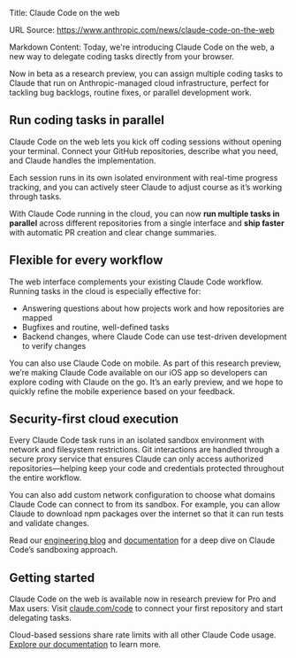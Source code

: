 Title: Claude Code on the web

URL Source: https://www.anthropic.com/news/claude-code-on-the-web

Markdown Content:
Today, we're introducing Claude Code on the web, a new way to delegate coding tasks directly from your browser.

Now in beta as a research preview, you can assign multiple coding tasks to Claude that run on Anthropic-managed cloud infrastructure, perfect for tackling bug backlogs, routine fixes, or parallel development work.

Run coding tasks in parallel
----------------------------

Claude Code on the web lets you kick off coding sessions without opening your terminal. Connect your GitHub repositories, describe what you need, and Claude handles the implementation.

Each session runs in its own isolated environment with real-time progress tracking, and you can actively steer Claude to adjust course as it’s working through tasks.

With Claude Code running in the cloud, you can now **run multiple tasks in parallel** across different repositories from a single interface and **ship faster** with automatic PR creation and clear change summaries.

Flexible for every workflow
---------------------------

The web interface complements your existing Claude Code workflow. Running tasks in the cloud is especially effective for:

*   Answering questions about how projects work and how repositories are mapped
*   Bugfixes and routine, well-defined tasks
*   Backend changes, where Claude Code can use test-driven development to verify changes

You can also use Claude Code on mobile. As part of this research preview, we’re making Claude Code available on our iOS app so developers can explore coding with Claude on the go. It’s an early preview, and we hope to quickly refine the mobile experience based on your feedback.

Security-first cloud execution
------------------------------

Every Claude Code task runs in an isolated sandbox environment with network and filesystem restrictions. Git interactions are handled through a secure proxy service that ensures Claude can only access authorized repositories—helping keep your code and credentials protected throughout the entire workflow.

You can also add custom network configuration to choose what domains Claude Code can connect to from its sandbox. For example, you can allow Claude to download npm packages over the internet so that it can run tests and validate changes.

Read our [engineering blog](https://www.anthropic.com/engineering/claude-code-sandboxing) and [documentation](https://docs.claude.com/en/docs/claude-code/sandboxing) for a deep dive on Claude Code’s sandboxing approach.

Getting started
---------------

Claude Code on the web is available now in research preview for Pro and Max users. Visit [claude.com/code](http://claude.com/code) to connect your first repository and start delegating tasks.

Cloud-based sessions share rate limits with all other Claude Code usage. [Explore our documentation](https://docs.claude.com/en/docs/claude-code/claude-code-on-the-web) to learn more.
